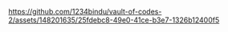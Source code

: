 https://github.com/1234bindu/vault-of-codes-2/assets/148201635/25fdebc8-49e0-41ce-b3e7-1326b12400f5



